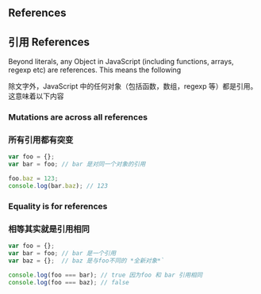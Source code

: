## References

## 引用 References

Beyond literals, any Object in JavaScript (including functions, arrays, regexp etc) are references. This means the following

除文字外，JavaScript 中的任何对象（包括函数，数组，regexp 等）都是引用。这意味着以下内容

### Mutations are across all references

### 所有引用都有突变

```js
var foo = {};
var bar = foo; // bar 是对同一个对象的引用

foo.baz = 123;
console.log(bar.baz); // 123
```

### Equality is for references

### 相等其实就是引用相同

```js
var foo = {};
var bar = foo; // bar 是一个引用
var baz = {};  // baz 是与foo不同的 *全新对象*`

console.log(foo === bar); // true 因为foo 和 bar 引用相同
console.log(foo === baz); // false
```
